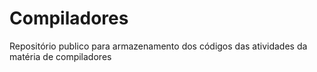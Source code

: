# Compiladores
Repositório publico para armazenamento dos códigos das atividades da matéria de compiladores
